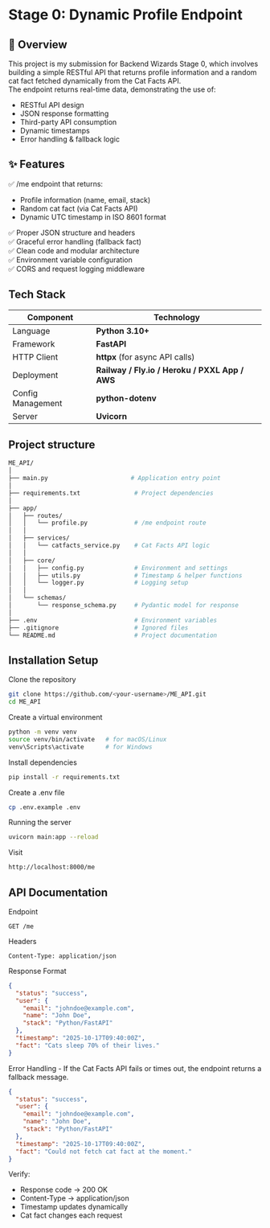 # Stage 0: Dynamic Profile Endpoint

## 🚀 Overview

This project is my submission for Backend Wizards Stage 0, which involves building a simple RESTful API that returns profile information and a random cat fact fetched dynamically from the Cat Facts API.</br>
The endpoint returns real-time data, demonstrating the use of:

- RESTful API design
- JSON response formatting
- Third-party API consumption
- Dynamic timestamps
- Error handling & fallback logic

## ✨ Features

✅ /me endpoint that returns:

- Profile information (name, email, stack)
- Random cat fact (via Cat Facts API)
- Dynamic UTC timestamp in ISO 8601 format

✅ Proper JSON structure and headers </br>
✅ Graceful error handling (fallback fact)</br>
✅ Clean code and modular architecture</br>
✅ Environment variable configuration</br>
✅ CORS and request logging middleware</br>

## Tech Stack

| Component         | Technology                                     |
| ----------------- | ---------------------------------------------- |
| Language          | **Python 3.10+**                               |
| Framework         | **FastAPI**                                    |
| HTTP Client       | **httpx** (for async API calls)                |
| Deployment        | **Railway / Fly.io / Heroku / PXXL App / AWS** |
| Config Management | **python-dotenv**                              |
| Server            | **Uvicorn**                                    |

## Project structure

```bash
ME_API/
│
├── main.py                       # Application entry point
│
├── requirements.txt               # Project dependencies
│
├── app/
│   ├── routes/
│   │   └── profile.py             # /me endpoint route
│   │
│   ├── services/
│   │   └── catfacts_service.py    # Cat Facts API logic
│   │
│   ├── core/
│   │   ├── config.py              # Environment and settings
│   │   ├── utils.py               # Timestamp & helper functions
│   │   └── logger.py              # Logging setup
│   │
│   └── schemas/
│       └── response_schema.py     # Pydantic model for response
│
├── .env                           # Environment variables
├── .gitignore                     # Ignored files
└── README.md                      # Project documentation
```

## Installation Setup

Clone the repository

```bash
git clone https://github.com/<your-username>/ME_API.git
cd ME_API
```

Create a virtual environment

```bash
python -m venv venv
source venv/bin/activate   # for macOS/Linux
venv\Scripts\activate      # for Windows
```

Install dependencies

```bash
pip install -r requirements.txt
```

Create a .env file

```bash
cp .env.example .env
```

Running the server

```bash
uvicorn main:app --reload
```

Visit

```bash
http://localhost:8000/me
```

## API Documentation

Endpoint

```vbnet
GET /me
```

Headers

```pgsql
Content-Type: application/json
```

Response Format

```json
{
  "status": "success",
  "user": {
    "email": "johndoe@example.com",
    "name": "John Doe",
    "stack": "Python/FastAPI"
  },
  "timestamp": "2025-10-17T09:40:00Z",
  "fact": "Cats sleep 70% of their lives."
}
```

Error Handling - If the Cat Facts API fails or times out, the endpoint returns a fallback message.

```json
{
  "status": "success",
  "user": {
    "email": "johndoe@example.com",
    "name": "John Doe",
    "stack": "Python/FastAPI"
  },
  "timestamp": "2025-10-17T09:40:00Z",
  "fact": "Could not fetch cat fact at the moment."
}
```

Verify:

- Response code → 200 OK
- Content-Type → application/json
- Timestamp updates dynamically
- Cat fact changes each request
